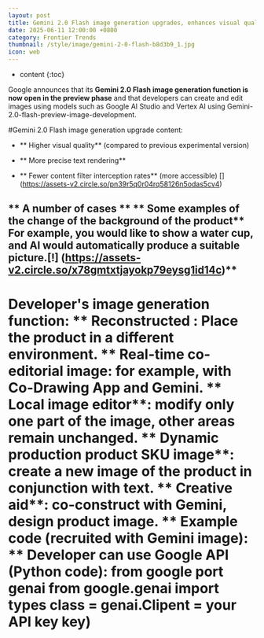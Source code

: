 ```yaml
---
layout: post
title: Gemini 2.0 Flash image generation upgrades, enhances visual quality and text rendering capabilities, and reduces content secure interception.
date: 2025-06-11 12:00:00 +0800
category: Frontier Trends
thumbnail: /style/image/gemini-2-0-flash-b8d3b9_1.jpg
icon: web
---
```

* content
{:toc}

Google announces that its **Gemini 2.0 Flash image generation function is now open in the preview phase** and that developers can create and edit images using models such as Google AI Studio and Vertex AI using Gemini-2.0-flash-preview-image-development.

#Gemini 2.0 Flash image generation upgrade content:

- ** Higher visual quality** (compared to previous experimental version)

- ** More precise text rendering**

- ** Fewer content filter interception rates** (more accessible) [] (https://assets-v2.circle.so/pn39r5q0r04rq58126n5odas5cv4)

## ** A number of cases ** ** Some examples of the change of the background of the product** For example, you would like to show a water cup, and AI would automatically produce a suitable picture.[!] (https://assets-v2.circle.so/x78gmtxtjayokp79eysg1id14c)**

#  Developer's image generation function: ** Reconstructed **: Place the product in a different environment. ** Real-time co-editorial image**: for example, with Co-Drawing App and Gemini. ** Local image editor**: modify only one part of the image, other areas remain unchanged. ** Dynamic production product SKU image**: create a new image of the product in conjunction with text. ** Creative aid**: co-construct with Gemini, design product image. ** Example code (recruited with Gemini image): ** Developer can use Google API (Python code): from google port genai from google.genai import types class = genai.Clipent = your API key key)